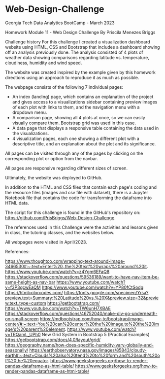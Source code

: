 # Web-Design-Challenge

Georgia Tech Data Analytics BootCamp - March 2023

Homework Module 11 - Web Design Challenge
By Priscila Menezes Briggs

Challenge history
For this challenge I created a visualization dashboard website using HTML, CSS and Bootstrap that includes a dashboard showing off an analysis previously done. The analysis consisted of 4 plots of weather data showing comparisons regarding latitude vs. temperature, cloudiness, humidity and wind speed. 

The website was created inspired by the example given by this homework directions using an approach to reproduce it as much as possible.

The webpage consists of the following 7 individual pages:
 * An index (landing) page, which contains an explanation of the project and gives access to a visualizations sidebar containing preview images of each plot with links to them, and the navigation menu with a dropdown menu.
 * A comparison page, showing all 4 plots at once, so we can easily visually compare them. Bootstrap grid was used in this case.
 * A data page that displays a responsive table containing the data used in the visualizations.
 * 4 visualization pages, each one showing a different plot with a descriptive title, and an explanation about the plot and its significance.

All pages can be visited through any of the pages by clicking on the corresponding plot or option from the navbar.

All pages are responsive regarding different sizes of screen.

Ultimately, the website was deployed to GitHub. 

In addition to the HTML and CSS files that contain each page's coding and the resource files (images and csv file with dataset), there is a Jupyter Notebook file that contains the code for transforming the dataframe into HTML data. 

The script for this challenge is found in the GitHub's repository on:
https://github.com/PrisBriggs/Web-Design-Challenge

The references used in this Challenge were the activities and lessons given in class, the tutoring classes, and the websites below. 

All webpages were visited in April/2023.

References:

https://www.thoughtco.com/wrapping-text-around-image-3466530#:~:text=Enter%20.,the%20text%20wraps%20around%20it.
https://www.youtube.com/watch?v=z4Ygm6EFaQ8
https://stackoverflow.com/questions/59536189/want-to-have-nav-item-be-same-height-as-nav-bar
https://www.youtube.com/watch?v=f3P3gcwEaQM
https://www.youtube.com/watch?v=YP80fCtSodg
https://htmlcolorcodes.com/
https://fonts.google.com/specimen/Yrsa?preview.text=Summary:%20Latitude%20vs.%20X&preview.size=32&preview.text_type=custom
https://getbootstrap.com/
https://www.youtube.com/watch?v=TW6unH7XBAE
https://stackoverflow.com/questions/46752040/make-div-go-underneath-on-small-screen
https://mdbootstrap.com/how-to/bootstrap/image-center/#:~:text=You%20can%20center%20the%20image,to%20the%20image's%20parent%20element.
https://www.youtube.com/watch?v=TRQamL_UPh0     New Grid System in Bootstrap 5 (Practical Examples)
https://getbootstrap.com/docs/4.0/layout/grid/
https://geography.name/how-does-specific-humidity-vary-globally-and-seasonally/
https://earthobservatory.nasa.gov/images/85843/cloudy-earth#:~:text=Clouds%20also%20tend%20to%20form,and%20south%20of%20the%20equator.
https://www.geeksforgeeks.org/how-to-render-pandas-dataframe-as-html-table/
https://www.geeksforgeeks.org/how-to-render-pandas-dataframe-as-html-table/

